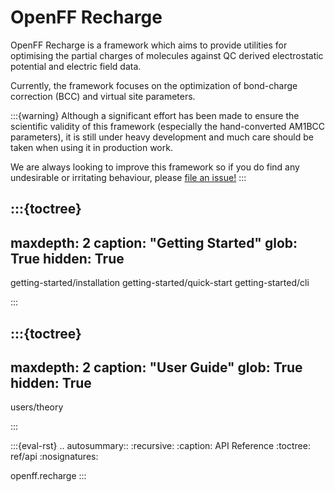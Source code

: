 # OpenFF Recharge

OpenFF Recharge is a framework which aims to provide utilities for optimising the partial charges of molecules against 
QC derived electrostatic potential and electric field data.
 
Currently, the framework focuses on the optimization of bond-charge correction (BCC) and virtual site parameters.

:::{warning}
Although a significant effort has been made to ensure the scientific validity of this framework (especially the 
hand-converted AM1BCC parameters), it is still under heavy development and much care should be taken when using it 
in production work.

We are always looking to improve this framework so if you do find any undesirable or irritating behaviour, please 
[file an issue!]
:::

[file an issue!]: https://github.com/openforcefield/openff-recharge/issues/new/choose

:::{toctree}
---
maxdepth: 2
caption: "Getting Started"
glob: True
hidden: True
---

getting-started/installation
getting-started/quick-start
getting-started/cli

:::

:::{toctree}
---
maxdepth: 2
caption: "User Guide"
glob: True
hidden: True
---

users/theory

:::

<!--
The autosummary directive renders to rST,
so we must use eval-rst here
-->
:::{eval-rst}
.. autosummary::
   :recursive:
   :caption: API Reference
   :toctree: ref/api
   :nosignatures:

   openff.recharge
:::
